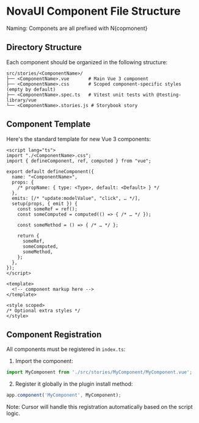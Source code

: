 # NovaUI Component File Structure

Naming: Componets are all prefixed with N{copmonent}

## Directory Structure
Each component should be organized in the following structure:
```
src/stories/<ComponentName>/
├── <ComponentName>.vue       # Main Vue 3 component
├── <ComponentName>.css       # Scoped component-specific styles (empty by default)
├── <ComponentName>.spec.ts   # Vitest unit tests with @testing-library/vue
└── <ComponentName>.stories.js # Storybook story
```

## Component Template
Here's the standard template for new Vue 3 components:

```vue
<script lang="ts">
import "./<ComponentName>.css";
import { defineComponent, ref, computed } from "vue";

export default defineComponent({
  name: "<ComponentName>",
  props: {
    /* propName: { type: <Type>, default: <Default> } */
  },
  emits: [/* "update:modelValue", "click", … */],
  setup(props, { emit }) {
    const someRef = ref();
    const someComputed = computed(() => { /* … */ });

    const someMethod = () => { /* … */ };

    return {
      someRef,
      someComputed,
      someMethod,
    };
  },
});
</script>

<template>
  <!-- component markup here -->
</template>

<style scoped>
/* Optional extra styles */
</style>
```

## Component Registration
All components must be registered in `index.ts`:

1. Import the component:
```typescript
import MyComponent from './src/stories/MyComponent/MyComponent.vue';
```

2. Register it globally in the plugin install method:
```typescript
app.component('MyComponent', MyComponent);
```

Note: Cursor will handle this registration automatically based on the script logic.